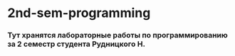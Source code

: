 # 2nd-sem-programming
### Тут хранятся лабораторные работы по программированию за 2 семестр студента Рудницкого Н.
